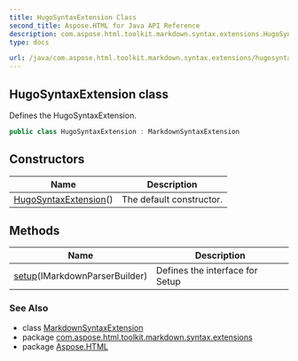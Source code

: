 ```yaml
---
title: HugoSyntaxExtension Class
second_title: Aspose.HTML for Java API Reference
description: com.aspose.html.toolkit.markdown.syntax.extensions.HugoSyntaxExtension class. Defines the HugoSyntaxExtension
type: docs

url: /java/com.aspose.html.toolkit.markdown.syntax.extensions/hugosyntaxextension/
---
```

## HugoSyntaxExtension class

Defines the HugoSyntaxExtension.

```java
public class HugoSyntaxExtension : MarkdownSyntaxExtension
```

## Constructors

| Name | Description |
| --- | --- |
| [HugoSyntaxExtension](hugosyntaxextension/)() | The default constructor. |

## Methods

| Name | Description |
| --- | --- |
| [setup](../../com.aspose.html.toolkit.markdown.syntax.extensions/hugosyntaxextension/setup/)(IMarkdownParserBuilder) | Defines the interface for Setup |

### See Also

* class [MarkdownSyntaxExtension](../../com.aspose.html.toolkit.markdown.syntax.parser/markdownsyntaxextension/)
* package [com.aspose.html.toolkit.markdown.syntax.extensions](../../com.aspose.html.toolkit.markdown.syntax.extensions/)
* package [Aspose.HTML](../../)
